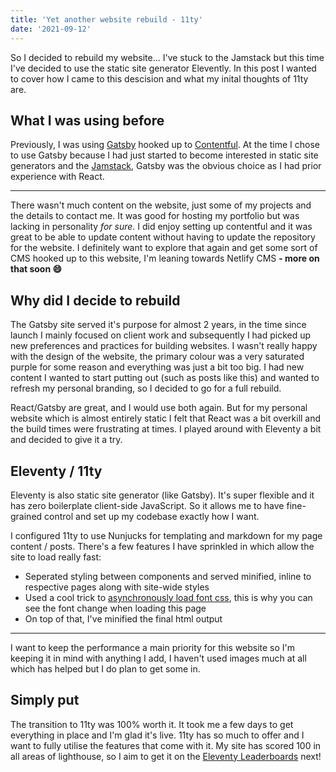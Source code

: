 ```yaml
---
title: 'Yet another website rebuild - 11ty'
date: '2021-09-12'
---
```


So I decided to rebuild my website... I've stuck to the Jamstack but this time I've decided to use the static site generator Elevently. In this post I wanted to cover how I came to this descision and what my inital thoughts of 11ty are.

## What I was using before

Previously, I was using [Gatsby](https://www.gatsbyjs.com/) hooked up to [Contentful](https://www.contentful.com/). At the time I chose to use Gatsby because I had just started to become interested in static site generators and the [Jamstack](https://jamstack.org/), Gatsby was the obvious choice as I had prior experience with React.

- - - 

There wasn't much content on the website, just some of my projects and the details to contact me. It was good for hosting my portfolio but was lacking in personality _for sure_. I did enjoy setting up contentful and it was great to be able to update content without having to update the repository for the website. I definitely want to explore that again and get some sort of CMS hooked up to this website, I'm leaning towards Netlify CMS **- more on that soon 😄**

## Why did I decide to rebuild

The Gatsby site served it's purpose for almost 2 years, in the time since launch I mainly focused on client work and subsequently I had picked up new preferences and practices for building websites. I wasn't really happy with the design of the website, the primary colour was a very saturated purple for some reason and everything was just a bit too big. I had new content I wanted to start putting out (such as posts like this) and wanted to refresh my personal branding, so I decided to go for a full rebuild.

React/Gatsby are great, and I would use both again. But for my personal website which is almost entirely static I felt that React was a bit overkill and the build times were frustrating at times. I played around with Eleventy a bit and decided to give it a try.

## Eleventy / 11ty

Eleventy is also static site generator (like Gatsby). It's super flexible and it has zero boilerplate client-side JavaScript. So it allows me to have fine-grained control and set up my codebase exactly how I want.

I configured 11ty to use Nunjucks for templating and markdown for my page content / posts. There's a few features I have sprinkled in which allow the site to load really fast:

- Seperated styling between components and served minified, inline to respective pages along with site-wide styles
- Used a cool trick to [asynchronously load font css](https://www.filamentgroup.com/lab/async-css.html#async-css-loading-approaches), this is why you can see the font change when loading this page
- On top of that, I've minified the final html output

 - - - 

I want to keep the performance a main priority for this website so I'm keeping it in mind with anything I add, I haven't used images much at all which has helped but I do plan to get some in.

## Simply put

The transition to 11ty was 100% worth it. It took me a few days to get everything in place and I'm glad it's live. 11ty has so much to offer and I want to fully utilise the features that come with it. My site has scored 100 in all areas of lighthouse, so I aim to get it on the [Eleventy Leaderboards](https://www.11ty.dev/speedlify/) next! 